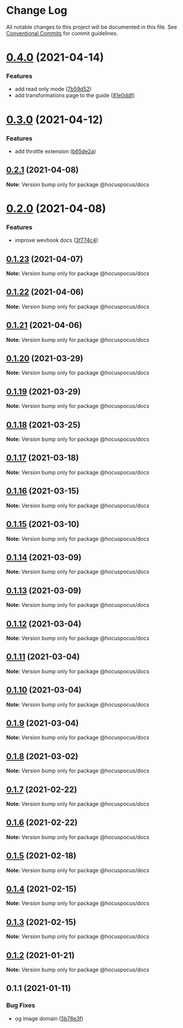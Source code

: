 # Change Log

All notable changes to this project will be documented in this file.
See [Conventional Commits](https://conventionalcommits.org) for commit guidelines.

# [0.4.0](https://github.com/ueberdosis/hocuspocus/compare/@hocuspocus/docs@0.3.0...@hocuspocus/docs@0.4.0) (2021-04-14)


### Features

* add read only mode ([7b59d52](https://github.com/ueberdosis/hocuspocus/commit/7b59d522b966b51347db35ac6a4524211e44ae9c))
* add transformations page to the guide ([81e0ddf](https://github.com/ueberdosis/hocuspocus/commit/81e0ddfefbfdf2095e477cca8d1eab7eac576c04))





# [0.3.0](https://github.com/ueberdosis/hocuspocus/compare/@hocuspocus/docs@0.2.1...@hocuspocus/docs@0.3.0) (2021-04-12)


### Features

* add throttle extension ([b65de2a](https://github.com/ueberdosis/hocuspocus/commit/b65de2aa127c79fcad433d5e7353face7ad82d26))





## [0.2.1](https://github.com/ueberdosis/hocuspocus/compare/@hocuspocus/docs@0.2.0...@hocuspocus/docs@0.2.1) (2021-04-08)

**Note:** Version bump only for package @hocuspocus/docs





# [0.2.0](https://github.com/ueberdosis/hocuspocus/compare/@hocuspocus/docs@0.1.23...@hocuspocus/docs@0.2.0) (2021-04-08)


### Features

* improve wevhook docs ([3f774c4](https://github.com/ueberdosis/hocuspocus/commit/3f774c4aec6edea4428b6d3b12a24902f1abf383))





## [0.1.23](https://github.com/ueberdosis/hocuspocus/compare/@hocuspocus/docs@0.1.22...@hocuspocus/docs@0.1.23) (2021-04-07)

**Note:** Version bump only for package @hocuspocus/docs





## [0.1.22](https://github.com/ueberdosis/hocuspocus/compare/@hocuspocus/docs@0.1.21...@hocuspocus/docs@0.1.22) (2021-04-06)

**Note:** Version bump only for package @hocuspocus/docs





## [0.1.21](https://github.com/ueberdosis/hocuspocus/compare/@hocuspocus/docs@0.1.20...@hocuspocus/docs@0.1.21) (2021-04-06)

**Note:** Version bump only for package @hocuspocus/docs





## [0.1.20](https://github.com/ueberdosis/hocuspocus/compare/@hocuspocus/docs@0.1.19...@hocuspocus/docs@0.1.20) (2021-03-29)

**Note:** Version bump only for package @hocuspocus/docs





## [0.1.19](https://github.com/ueberdosis/hocuspocus/compare/@hocuspocus/docs@0.1.18...@hocuspocus/docs@0.1.19) (2021-03-29)

**Note:** Version bump only for package @hocuspocus/docs





## [0.1.18](https://github.com/ueberdosis/hocuspocus/compare/@hocuspocus/docs@0.1.17...@hocuspocus/docs@0.1.18) (2021-03-25)

**Note:** Version bump only for package @hocuspocus/docs





## [0.1.17](https://github.com/ueberdosis/hocuspocus/compare/@hocuspocus/docs@0.1.16...@hocuspocus/docs@0.1.17) (2021-03-18)

**Note:** Version bump only for package @hocuspocus/docs





## [0.1.16](https://github.com/ueberdosis/hocuspocus/compare/@hocuspocus/docs@0.1.15...@hocuspocus/docs@0.1.16) (2021-03-15)

**Note:** Version bump only for package @hocuspocus/docs





## [0.1.15](https://github.com/ueberdosis/hocuspocus/compare/@hocuspocus/docs@0.1.14...@hocuspocus/docs@0.1.15) (2021-03-10)

**Note:** Version bump only for package @hocuspocus/docs





## [0.1.14](https://github.com/ueberdosis/hocuspocus/compare/@hocuspocus/docs@0.1.13...@hocuspocus/docs@0.1.14) (2021-03-09)

**Note:** Version bump only for package @hocuspocus/docs





## [0.1.13](https://github.com/ueberdosis/hocuspocus/compare/@hocuspocus/docs@0.1.12...@hocuspocus/docs@0.1.13) (2021-03-09)

**Note:** Version bump only for package @hocuspocus/docs





## [0.1.12](https://github.com/ueberdosis/hocuspocus/compare/@hocuspocus/docs@0.1.11...@hocuspocus/docs@0.1.12) (2021-03-04)

**Note:** Version bump only for package @hocuspocus/docs





## [0.1.11](https://github.com/ueberdosis/hocuspocus/compare/@hocuspocus/docs@0.1.10...@hocuspocus/docs@0.1.11) (2021-03-04)

**Note:** Version bump only for package @hocuspocus/docs





## [0.1.10](https://github.com/ueberdosis/hocuspocus/compare/@hocuspocus/docs@0.1.9...@hocuspocus/docs@0.1.10) (2021-03-04)

**Note:** Version bump only for package @hocuspocus/docs





## [0.1.9](https://github.com/ueberdosis/hocuspocus/compare/@hocuspocus/docs@0.1.8...@hocuspocus/docs@0.1.9) (2021-03-04)

**Note:** Version bump only for package @hocuspocus/docs





## [0.1.8](https://github.com/ueberdosis/hocuspocus/compare/@hocuspocus/docs@0.1.7...@hocuspocus/docs@0.1.8) (2021-03-02)

**Note:** Version bump only for package @hocuspocus/docs





## [0.1.7](https://github.com/ueberdosis/hocuspocus/compare/@hocuspocus/docs@0.1.6...@hocuspocus/docs@0.1.7) (2021-02-22)

**Note:** Version bump only for package @hocuspocus/docs





## [0.1.6](https://github.com/ueberdosis/hocuspocus/compare/@hocuspocus/docs@0.1.5...@hocuspocus/docs@0.1.6) (2021-02-22)

**Note:** Version bump only for package @hocuspocus/docs





## [0.1.5](https://github.com/ueberdosis/hocuspocus/compare/@hocuspocus/docs@0.1.4...@hocuspocus/docs@0.1.5) (2021-02-18)

**Note:** Version bump only for package @hocuspocus/docs





## [0.1.4](https://github.com/ueberdosis/hocuspocus/compare/@hocuspocus/docs@0.1.3...@hocuspocus/docs@0.1.4) (2021-02-15)

**Note:** Version bump only for package @hocuspocus/docs





## [0.1.3](https://github.com/ueberdosis/hocuspocus/compare/@hocuspocus/docs@0.1.2...@hocuspocus/docs@0.1.3) (2021-02-15)

**Note:** Version bump only for package @hocuspocus/docs





## [0.1.2](https://github.com/ueberdosis/hocuspocus/compare/@hocuspocus/docs@0.1.1...@hocuspocus/docs@0.1.2) (2021-01-21)

**Note:** Version bump only for package @hocuspocus/docs





## 0.1.1 (2021-01-11)


### Bug Fixes

* og image domain ([5b78e3f](https://github.com/ueberdosis/hocuspocus/commit/5b78e3fa98bfc40dc109a1239297434a1af143d1))
